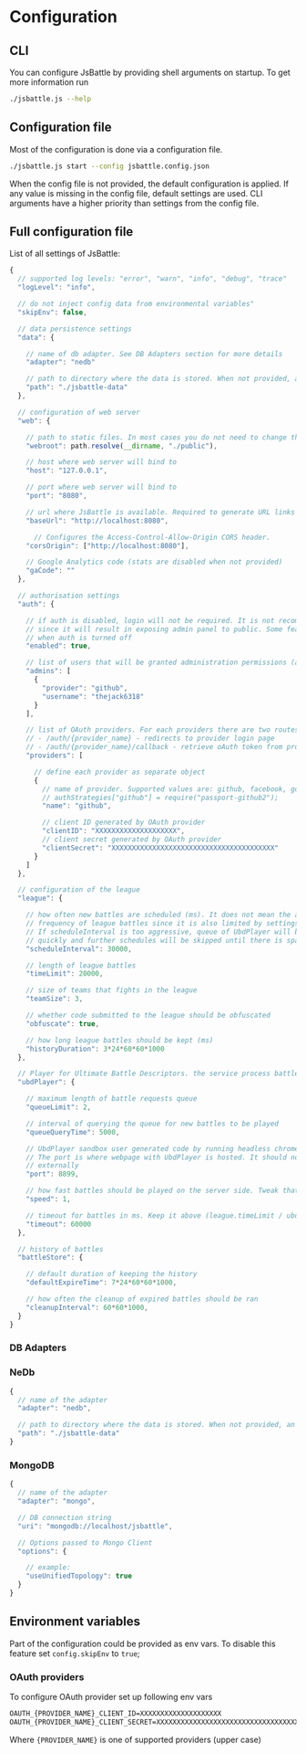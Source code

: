 # Configuration

## CLI

You can configure JsBattle by providing shell arguments on startup. To get more information run

```bash
./jsbattle.js --help
```

## Configuration file
Most of the configuration is done via a configuration file.

```bash
./jsbattle.js start --config jsbattle.config.json
```

When the config file is not provided, the default configuration is applied. If any value is missing in the config file, default settings are used. CLI arguments have a higher priority than settings from the config file.  

## Full configuration file
List of all settings of JsBattle:

```js
{
  // supported log levels: "error", "warn", "info", "debug", "trace"
  "logLevel": "info",

  // do not inject config data from environmental variables"
  "skipEnv": false,

  // data persistence settings
  "data": {

    // name of db adapter. See DB Adapters section for more details
    "adapter": "nedb"

    // path to directory where the data is stored. When not provided, an in-memory DB is used
    "path": "./jsbattle-data"
  },

  // configuration of web server
  "web": {

    // path to static files. In most cases you do not need to change that
    "webroot": path.resolve(__dirname, "./public"),

    // host where web server will bind to
    "host": "127.0.0.1",

    // port where web server will bind to
    "port": "8080",

    // url where JsBattle is available. Required to generate URL links properly (e.g. oAth callback)
    "baseUrl": "http://localhost:8080",

      // Configures the Access-Control-Allow-Origin CORS header.
    "corsOrigin": ["http://localhost:8080"],

    // Google Analytics code (stats are disabled when not provided)
    "gaCode": ""
  },

  // authorisation settings
  "auth": {

    // if auth is disabled, login will not be required. It is not recommended for production
    // since it will result in exposing admin panel to public. Some features may be disabled
    // when auth is turned off
    "enabled": true,

    // list of users that will be granted administration permissions (admin role)
    "admins": [
      {
        "provider": "github",
        "username": "thejack6318"
      }
    ],

    // list of OAuth providers. For each providers there are two routes created:
    // - /auth/{provider_name} - redirects to provider login page
    // - /auth/{provider_name}/callback - retrieve oAuth token from provider
    "providers": [

      // define each provider as separate object
      {
        // name of provider. Supported values are: github, facebook, google
        // authStrategies["github"] = require("passport-github2");
        "name": "github",

        // client ID generated by OAuth provider
        "clientID": "XXXXXXXXXXXXXXXXXXXX",
        // client secret generated by OAuth provider
        "clientSecret": "XXXXXXXXXXXXXXXXXXXXXXXXXXXXXXXXXXXXXXXX"
      }
    ]
  },

  // configuration of the league
  "league": {

    // how often new battles are scheduled (ms). It does not mean the actual
    // frequency of league battles since it is also limited by settings of UbdPlayer.
    // If scheduleInterval is too aggressive, queue of UbdPlayer will be filed up
    // quickly and further schedules will be skipped until there is space in the queue
    "scheduleInterval": 30000,

    // length of league battles
    "timeLimit": 20000,

    // size of teams that fights in the league
    "teamSize": 3,

    // whether code submitted to the league should be obfuscated
    "obfuscate": true,

    // how long league battles should be kept (ms)
    "historyDuration": 3*24*60*60*1000
  },

  // Player for Ultimate Battle Descriptors. the service process battles on server side
  "ubdPlayer": {

    // maximum length of battle requests queue
    "queueLimit": 2,

    // interval of querying the queue for new battles to be played
    "queueQueryTime": 5000,

    // UbdPlayer sandbox user generated code by running headless chrome in the backend.
    // The port is where webpage with UbdPlayer is hosted. It should not be accessible
    // externally
    "port": 8899,

    // how fast battles should be played on the server side. Tweak that for CPU optimisation.
    "speed": 1,

    // timeout for battles in ms. Keep it above (league.timeLimit / ubdPlayer.speed)
    "timeout": 60000
  },

  // history of battles
  "battleStore": {

    // default duration of keeping the history
    "defaultExpireTime": 7*24*60*60*1000,

    // how often the cleanup of expired battles should be ran
    "cleanupInterval": 60*60*1000,
  }
}
```

### DB Adapters

### NeDb
```js
{
  // name of the adapter
  "adapter": "nedb",

  // path to directory where the data is stored. When not provided, an in-memory DB is used
  "path": "./jsbattle-data"
}
```

### MongoDB
```js
{
  // name of the adapter
  "adapter": "mongo",

  // DB connection string
  "uri": "mongodb://localhost/jsbattle",

  // Options passed to Mongo Client
  "options": {

    // example:
    "useUnifiedTopology": true
  }
}
```

## Environment variables

Part of the configuration could be provided as env vars. To disable this feature set `config.skipEnv` to `true`;

### OAuth providers
To configure OAuth provider set up following env vars

```bash
OAUTH_{PROVIDER_NAME}_CLIENT_ID=XXXXXXXXXXXXXXXXXXXX
OAUTH_{PROVIDER_NAME}_CLIENT_SECRET=XXXXXXXXXXXXXXXXXXXXXXXXXXXXXXXXXXXXXXXX
```

Where `{PROVIDER_NAME}` is one of supported providers (upper case)

